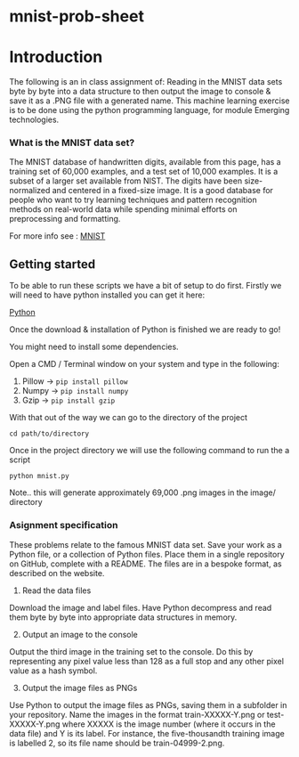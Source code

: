 # mnist-prob-sheet

# Introduction
The following is an in class assignment of: Reading in the MNIST data sets byte by byte into a data structure to then output the image to console & save it as a .PNG file with a generated name.
This machine learning exercise is to be done using the python programming language, for module Emerging technologies. 

### What is the MNIST data set?

The MNIST database of handwritten digits, available from this page, has a training set of 60,000 examples, and a test set of 10,000 examples. It is a subset of a larger set available from NIST. The digits have been size-normalized and centered in a fixed-size image.
It is a good database for people who want to try learning techniques and pattern recognition methods on real-world data while spending minimal efforts on preprocessing and formatting.

For more info see : [MNIST](http://yann.lecun.com/exdb/mnist/)

## Getting started

To be able to run these scripts we have a bit of setup to do first. Firstly we will need to have python installed you can get it here:

[Python](https://www.python.org/downloads/)

Once the download & installation of Python is finished we are ready to go!

You might need to install some dependencies.

Open a CMD / Terminal window on your system and type in the following:

1. Pillow -> ```pip install pillow```
2. Numpy -> ```pip install numpy```
3. Gzip -> ```pip install gzip```

With that out of the way we can go to the directory of the project

```cd path/to/directory```

Once in the project directory we will use the following command to run the a script

```python mnist.py```

Note.. this will generate approximately 69,000 .png images in the image/ directory 

### Asignment specification

These problems relate to the famous MNIST data set. Save your work as a Python file, or a collection of Python files. Place them in a single repository on GitHub, complete with a README. The files are in a bespoke format, as described on the website.

1. Read the data files

Download the image and label files. Have Python decompress and read them byte by byte into appropriate data structures in memory.

2. Output an image to the console

Output the third image in the training set to the console. Do this by representing any pixel value less than 128 as a full stop and any other pixel value as a hash symbol.

3. Output the image files as PNGs

Use Python to output the image files as PNGs, saving them in a subfolder in your repository. Name the images in the format train-XXXXX-Y.png or test-XXXXX-Y.png where XXXXX is the image number (where it occurs in the data file) and Y is its label. For instance, the five-thousandth training image is labelled 2, so its file name should be train-04999-2.png. 